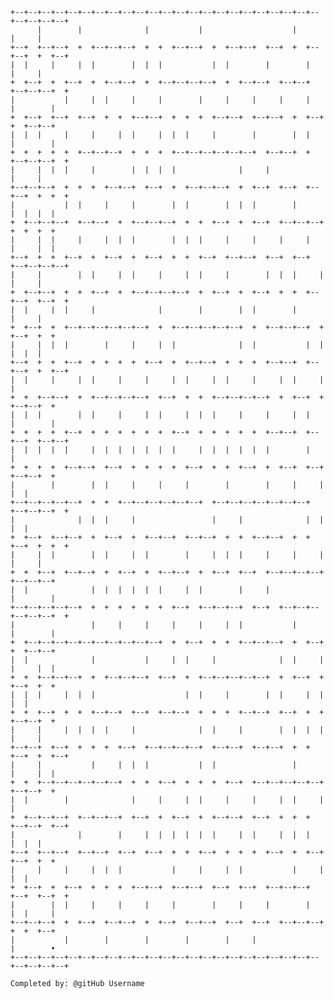
    +--+--+--+--+--+--+--+--+--+--+--+--+--+--+--+--+--+--+--+--+--+--+--+--+--+--+--+
          |        |              |           |                    |           |     |
    +--+  +--+--+  +  +--+--+--+  +  +  +--+--+  +  +--+--+  +--+  +  +--+--+  +  +--+
    |  |     |     |  |        |  |  |           |  |        |        |        |     |
    +  +--+  +  +--+  +  +--+--+  +  +--+--+--+--+  +  +--+--+  +--+--+  +--+--+--+  +
    |           |     |  |     |     |        |     |     |     |     |     |        |
    +  +--+  +--+  +--+  +  +  +--+--+  +  +  +  +--+--+  +--+--+  +  +--+  +  +--+--+
    |  |  |     |     |     |  |     |  |  |     |        |        |  |     |        |
    +  +  +  +  +  +--+--+--+  +  +  +  +--+--+--+--+--+--+  +--+--+  +  +--+--+--+  +
    |     |  |  |     |        |  |  |  |              |     |                 |     |
    +--+--+--+  +  +  +  +--+--+  +--+  +  +--+--+--+  +  +--+  +--+  +--+--+  +  +  +
    |           |  |     |     |        |  |        |  |  |        |        |  |  |  |
    +  +--+--+--+  +--+--+  +  +--+--+--+  +  +  +--+  +  +--+  +--+--+--+  +  +  +  +
    |     |  |     |     |  |  |        |  |  |     |     |     |     |     |     |  |
    +--+  +  +  +--+  +  +--+  +  +--+  +  +  +--+  +--+--+  +--+  +--+  +--+--+--+--+
    |     |        |  |     |  |     |     |  |     |        |  |  |     |     |     |
    +  +--+--+  +  +  +--+  +  +--+--+--+--+  +  +--+  +  +--+  +  +  +--+--+  +--+  +
    |  |     |  |     |              |        |        |  |        |           |     |
    +  +--+  +  +--+--+--+--+--+--+  +  +--+--+--+--+--+  +  +--+--+--+  +  +--+  +  +
    |     |  |  |        |     |     |  |              |  |           |  |     |  |  |
    +--+  +  +  +--+  +  +  +  +  +--+  +  +--+--+  +  +  +  +--+--+  +--+--+  +  +--+
    |  |     |     |  |     |     |     |  |     |  |     |     |  |     |           |
    +  +  +--+--+  +  +--+--+--+--+  +--+  +  +  +--+--+--+--+  +  +--+  +  +--+--+  +
    |  |  |        |  |     |     |  |     |  |  |     |     |     |  |     |        |
    +  +  +  +  +--+  +  +  +  +  +  +  +--+  +  +  +  +  +  +--+--+  +--+--+  +--+--+
    |  |  |  |  |     |  |  |  |  |  |  |     |  |  |  |  |  |        |              |
    +  +  +  +  +--+--+  +--+  +  +  +  +  +--+  +  +  +--+  +  +--+  +--+  +--+--+  +
    |        |        |  |     |     |     |        |        |     |     |        |  |
    +--+--+--+--+--+  +  +  +--+--+--+--+--+--+  +--+--+--+--+--+--+--+  +--+--+--+  +
    |              |  |  |     |                 |     |              |  |        |  |
    +  +--+  +--+--+  +  +--+  +  +--+--+  +--+--+  +  +  +--+--+  +  +  +--+  +  +  +
    |     |  |        |  |     |  |        |     |  |  |     |     |     |     |     |
    +  +  +--+  +--+--+  +  +--+  +  +--+--+  +  +--+  +--+  +--+--+--+--+  +--+--+--+
    |  |              |  |  |  |  |  |     |  |        |     |              |        |
    +--+--+--+--+--+  +  +  +  +  +  +  +--+  +--+--+--+  +--+  +--+--+--+--+--+--+  +
    |                 |     |     |     |     |     |  |           |        |        |
    +  +--+--+--+--+--+--+--+--+--+--+  +  +--+  +  +  +--+--+--+  +  +--+  +  +--+--+
    |  |              |           |     |  |     |              |  |     |  |     |  |
    +  +  +--+--+--+  +  +--+--+--+  +--+  +  +--+--+--+--+--+  +  +--+  +  +--+  +  +
    |  |  |     |  |  |                    |  |     |        |  |     |  |        |  |
    +  +  +--+  +  +  +--+--+  +--+  +--+--+  +  +  +  +--+--+  +--+  +  +  +--+--+  +
    |     |     |  |  |  |     |              |  |     |        |  |  |  |     |     |
    +--+--+  +--+  +  +  +  +--+  +--+--+--+--+  +--+--+  +--+--+  +  +  +--+  +  +--+
    |     |           |     |  |  |           |  |                 |        |     |  |
    +  +  +--+--+--+--+--+--+  +  +  +--+  +  +  +  +--+  +--+--+--+--+--+  +--+--+  +
    |  |        |              |     |     |  |     |     |     |  |     |           |
    +  +--+--+--+  +--+--+--+  +--+  +  +--+  +  +--+--+  +--+  +  +  +  +--+--+  +--+
    |              |        |     |  |  |  |  |  |     |  |     |  |  |        |  |  |
    +--+  +--+--+  +--+--+  +--+  +--+  +  +  +--+  +  +  +  +--+  +  +--+  +--+  +  +
    |     |     |     |  |  |           |     |     |  |           |     |        |  |
    +  +--+  +  +--+  +  +  +  +--+--+  +--+--+  +--+  +--+  +--+--+--+  +--+  +--+  +
    |        |  |     |     |     |     |        |     |     |        |     |  |     |
    +--+--+--+  +  +--+  +--+--+  +  +--+  +--+--+  +--+  +--+  +--+--+--+  +  +  +--+
    |           |        |        |        |        |     |                 |        •
    +--+--+--+--+--+--+--+--+--+--+--+--+--+--+--+--+--+--+--+--+--+--+--+--+--+--+--+

    Completed by: @gitHub Username